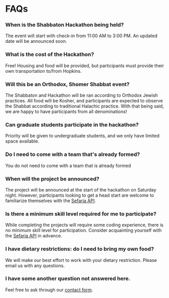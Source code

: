 # FAQs

### When is the Shabbaton Hackathon being held?  
The event will start with check-in from 11:00 AM to 3:00 PM. An updated date will be announced soon.

### What is the cost of the Hackathon?
Free! Housing and food will be provided, but participants must provide their own transportation to/from Hopkins.

### Will this be an Orthodox, Shomer Shabbat event?
The Shabbaton and Hackathon will be ran according to Orthodox Jewish practices. All food will be Kosher, and participants are expected to observe the Shabbat according to traditional Halachic practice. With that being said, we are happy to have participants from all denominations!

### Can graduate students participate in the hackathon?
Priority will be given to undergraduate students, and we only have limited space available. 

### Do I need to come with a team that's already formed?
You do not need to come with a team that is already formed

### When will the project be announced?  
The project will be announced at the start of the hackathon on Saturday night. However, participants looking to get a head start are welcome to familiarize themselves with the [Sefaria API](https://developers.sefaria.org/reference/getting-started).

### Is there a minimum skill level required for me to participate?  
While completing the projects will require some coding experience, there is no minimum skill level for participation. Consider acquainting yourself with the [Sefaria API](https://developers.sefaria.org/reference/getting-started) in advance.

### I have dietary restrictions: do I need to bring my own food?
We will make our best effort to work with your dietary restriction. Please email us with any questions.

### I have some another question not answered here.
Feel free to ask through our [contact form](https://forms.gle/hv3Vf8yab1dtneev5).